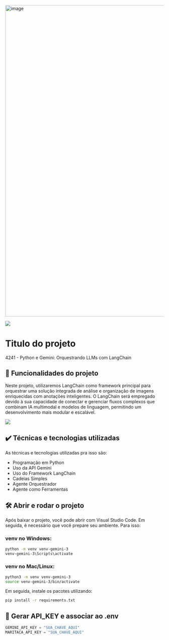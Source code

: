 <img width="991" alt="image" src="https://github.com/user-attachments/assets/fb8cfae2-ba6f-4348-987e-04ab46d7bfd0">

![](https://img.shields.io/github/license/alura-cursos/android-com-kotlin-personalizando-ui)

# Titulo do projeto

4241 - Python e Gemini: Orquestrando LLMs com LangChain

## 🔨 Funcionalidades do projeto

Neste projeto, utilizaremos LangChain como framework principal para orquestrar uma solução integrada de análise e organização de imagens enriquecidas com anotações inteligentes. O LangChain será empregado devido à sua capacidade de conectar e gerenciar fluxos complexos que combinam IA multimodal e modelos de linguagem, permitindo um desenvolvimento mais modular e escalável.

![](img/amostra.gif)

## ✔️ Técnicas e tecnologias utilizadas

As técnicas e tecnologias utilizadas pra isso são:

- Programação em Python
- Uso da API Gemini
- Uso do Framework LangChain
- Cadeias Simples
- Agente Orquestrador
- Agente como Ferramentas


## 🛠️ Abrir e rodar o projeto

Após baixar o projeto, você pode abrir com Visual Studio Code. Em seguida, é necessário que você prepare seu ambiente. Para isso:

### venv no Windows:

```bash
python -m venv venv-gemini-3
venv-gemini-3\Scripts\activate
```

### venv no Mac/Linux:

```bash
python3 -m venv venv-gemini-3
source venv-gemini-3/bin/activate
```

Em seguida, instale os pacotes utilizando:

```bash
pip install -r requirements.txt
```

## 🔑 Gerar API_KEY e associar ao .env

```python
GEMINI_API_KEY = "SUA_CHAVE_AQUI"
MARITACA_API_KEY = "SUA_CHAVE_AQUI"
```
